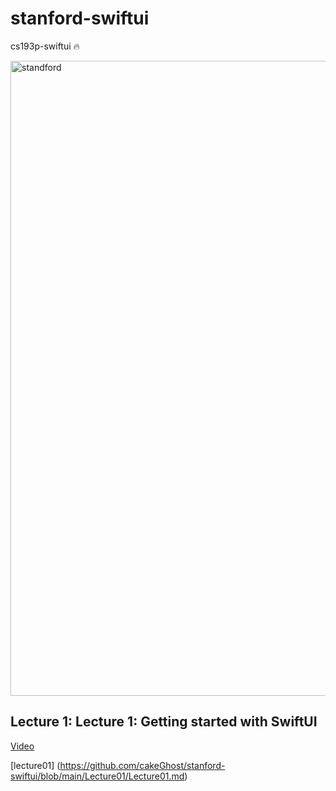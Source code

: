 # stanford-swiftui
cs193p-swiftui 🔥

<img width="1016" alt="standford" src="https://user-images.githubusercontent.com/94977962/146293152-098aaedd-b826-4951-adf6-60e1cd5798a2.png">

## Lecture 1: Lecture 1: Getting started with SwiftUI
[Video](https://youtu.be/bqu6BquVi2M)


[lecture01] (https://github.com/cakeGhost/stanford-swiftui/blob/main/Lecture01/Lecture01.md)
